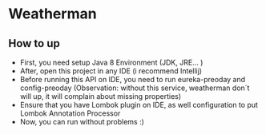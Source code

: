 # Weatherman

## How to up

* First, you need setup Java 8 Environment (JDK, JRE... )
* After, open this project in any IDE (i recommend Intellij)
* Before running this API on IDE, you need to run eureka-preoday and config-preoday (Observation: without this service, weatherman don´t will up, it will complain about missing properties)
* Ensure that you have Lombok plugin on IDE, as well configuration to put Lombok Annotation Processor
* Now, you can run without problems :)
